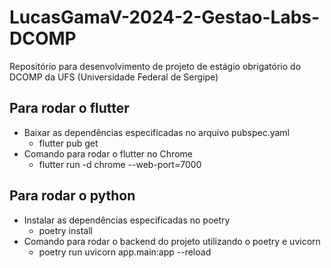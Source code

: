 # LucasGamaV-2024-2-Gestao-Labs-DCOMP
Repositório para desenvolvimento de projeto de estágio obrigatório do DCOMP da UFS (Universidade Federal de Sergipe)


## Para rodar o flutter
- Baixar as dependências especificadas no arquivo pubspec.yaml
  - flutter pub get
- Comando para rodar o flutter no Chrome
  - flutter run -d chrome --web-port=7000

## Para rodar o python
- Instalar as dependências especificadas no poetry
  - poetry install
- Comando para rodar o backend do projeto utilizando o poetry e uvicorn
  - poetry run uvicorn app.main:app --reload

